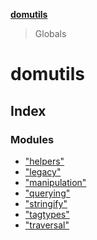 **[domutils](README.md)**

> Globals

# domutils

## Index

### Modules

-   ["helpers"](modules/_helpers_.md)
-   ["legacy"](modules/_legacy_.md)
-   ["manipulation"](modules/_manipulation_.md)
-   ["querying"](modules/_querying_.md)
-   ["stringify"](modules/_stringify_.md)
-   ["tagtypes"](modules/_tagtypes_.md)
-   ["traversal"](modules/_traversal_.md)
